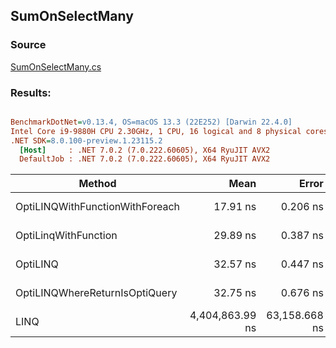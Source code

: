 ﻿## SumOnSelectMany

### Source
[SumOnSelectMany.cs](../../src/OptiLinq.Benchmark/SumOnSelectMany.cs)

### Results:
``` ini

BenchmarkDotNet=v0.13.4, OS=macOS 13.3 (22E252) [Darwin 22.4.0]
Intel Core i9-9880H CPU 2.30GHz, 1 CPU, 16 logical and 8 physical cores
.NET SDK=8.0.100-preview.1.23115.2
  [Host]     : .NET 7.0.2 (7.0.222.60605), X64 RyuJIT AVX2
  DefaultJob : .NET 7.0.2 (7.0.222.60605), X64 RyuJIT AVX2


```
|                          Method |            Mean |         Error |        StdDev |               Ratio |   RatioSD |   Gen0 | Allocated |     Alloc Ratio |
|-------------------------------- |----------------:|--------------:|--------------:|--------------------:|----------:|-------:|----------:|----------------:|
| OptiLINQWithFunctionWithForeach |        17.91 ns |      0.206 ns |      0.193 ns | 245,768.116x faster | 4,503.01x |      - |         - |              NA |
|            OptiLinqWithFunction |        29.89 ns |      0.387 ns |      0.343 ns | 147,392.579x faster | 2,926.58x | 0.0038 |      32 B | 1,002.219x less |
|                        OptiLINQ |        32.57 ns |      0.447 ns |      0.397 ns | 135,257.650x faster | 2,038.96x | 0.0038 |      32 B | 1,002.219x less |
|  OptiLINQWhereReturnIsOptiQuery |        32.75 ns |      0.676 ns |      0.947 ns | 132,905.300x faster | 5,352.56x | 0.0038 |      32 B | 1,002.219x less |
|                            LINQ | 4,404,863.99 ns | 63,158.668 ns | 55,988.514 ns |            baseline |           |      - |   32071 B |                 |
